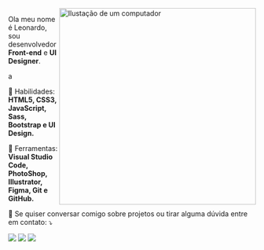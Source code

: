 <img src="https://raw.githubusercontent.com/MicaelliMedeiros/micaellimedeiros/master/image/computer-illustration.png" min-width="400px" max-width="400px" width="400px" align="right" alt="Ilustação de um computador">

<p align="left"> 
  Ola meu nome é Leonardo, sou desenvolvedor <strong>Front-end</strong> e <strong>UI Designer</strong>.
</p>

<div background="red">a</div>

<p align="left">
  🤹 Habilidades: <strong>HTML5, CSS3, JavaScript, Sass, Bootstrap e UI Design.</strong>
</p>

<p align="left">
  💼 Ferramentas: <strong>Visual Studio Code, PhotoShop, Illustrator, Figma, Git e GitHub.</strong>
</p>

<p align="left">
  💌 Se quiser conversar comigo sobre projetos ou tirar alguma dúvida entre em contato: ⤵️
</p>

<p align="left">
  <a href="https://www.instagram.com/leonardosantoss4/" alt="Instagram">
  <img src="https://img.shields.io/badge/-Instagram-DF0174?style=for-the-badge&logo=instagram&logoColor=white&link=https://www.instagram.com/iuricoding/"/></a>
  
  <a href="https://www.linkedin.com/in/leonardo-dos-santos-24b101169/" alt="Linkedin">
  <img src="https://img.shields.io/badge/-Linkedin-0e76a8?style=for-the-badge&logo=Linkedin&logoColor=white&link=https://www.linkedin.com/in/leonardo-dos-santos-24b101169/" /></a>

  <a href="https://www.facebook.com/zamboni.leo/" alt="Facebook">
  <img src="https://img.shields.io/badge/-Facebook-3b5998?style=for-the-badge&logo=facebook&logoColor=white&link=https://www.facebook.com/zamboni.leo/"/></a>
</p>  
<!--
**zLeoo/zLeoo** is a ✨ _special_ ✨ repository because its `README.md` (this file) appears on your GitHub profile.

Here are some ideas to get you started:

- 🔭 I’m currently working on ...
- 🌱 I’m currently learning ...
- 👯 I’m looking to collaborate on ...
- 🤔 I’m looking for help with ...
- 💬 Ask me about ...
- 📫 How to reach me: ...
- 😄 Pronouns: ...
- ⚡ Fun fact: ...
-->
